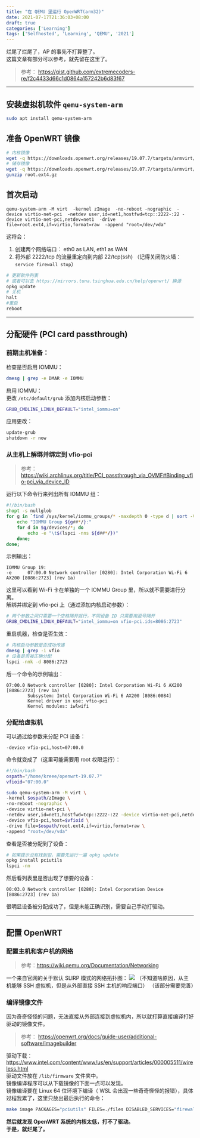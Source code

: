 ```yaml
---
title: "在 QEMU 里运行 OpenWRT(arm32)"
date: 2021-07-17T21:36:03+08:00
draft: true
categories: ['Learning']
tags: ['Selfhosted', 'Learning', 'QEMU', '2021']
---
```

烂尾了烂尾了，AP 的事先不打算整了。    
这篇文章有部分可以参考，就先留在这里了。

<!--more-->

> 参考： https://gist.github.com/extremecoders-re/f2c4433d66c1d0864a157242b6d83f67    

-----
## 安装虚拟机软件 `qemu-system-arm`
```bash
sudo apt install qemu-system-arm
```

## 准备 OpenWRT 镜像
```bash
# 内核镜像
wget -q https://downloads.openwrt.org/releases/19.07.7/targets/armvirt/32/openwrt-19.07.7-armvirt-32-zImage -O zImage
# 储存镜像
wget -q https://downloads.openwrt.org/releases/19.07.7/targets/armvirt/32/openwrt-19.07.7-armvirt-32-root.ext4.gz -O root.ext4.gz
gunzip root.ext4.gz
```

## 首次启动
```
qemu-system-arm -M virt  -kernel zImage  -no-reboot -nographic  -device virtio-net-pci  -netdev user,id=net1,hostfwd=tcp::2222-:22 -device virtio-net-pci,netdev=net1  -drive file=root.ext4,if=virtio,format=raw  -append "root=/dev/vda"
```
这将会：
1. 创建两个网络端口： eth0 as LAN, eth1 as WAN
2. 将外部 2222/tcp 的流量重定向到内部 22/tcp(ssh) （记得关闭防火墙： `service firewall stop`）

```bash
# 更新软件列表
# 或者可以去 https://mirrors.tuna.tsinghua.edu.cn/help/openwrt/ 换源
opkg update
# 关机
halt
#重启
reboot
```

-----
## 分配硬件 (PCI card passthrough)
### 前期主机准备：
检查是否启用 IOMMU：
```bash
dmesg | grep -e DMAR -e IOMMU
```
启用 IOMMU：   
更改 `/etc/default/grub` 添加内核启动参数：
```bash
GRUB_CMDLINE_LINUX_DEFAULT="intel_iommu=on"
```
应用更改：
```bash
update-grub
shutdown -r now
```
### 从主机上解绑并绑定到 vfio-pci
> 参考： https://wiki.archlinux.org/title/PCI_passthrough_via_OVMF#Binding_vfio-pci_via_device_ID

运行以下命令行来列出所有 IOMMU 组：
```bash
#!/bin/bash
shopt -s nullglob
for g in `find /sys/kernel/iommu_groups/* -maxdepth 0 -type d | sort -V`; do
    echo "IOMMU Group ${g##*/}:"
    for d in $g/devices/*; do
        echo -e "\t$(lspci -nns ${d##*/})"
    done;
done;
```
示例输出：
```plaintext
IOMMU Group 19:
-e      07:00.0 Network controller [0280]: Intel Corporation Wi-Fi 6 AX200 [8086:2723] (rev 1a)
```
这里可以看到 Wi-Fi 卡在单独的一个 IOMMU Group 里，所以就不需要进行分离。   
解绑并绑定到 vfio-pci 上（通过添加内核启动参数）：
```bash
# 两个参数之间只需要一个空格隔开就行，不同设备 ID 只需要用逗号隔开
GRUB_CMDLINE_LINUX_DEFAULT="intel_iommu=on vfio-pci.ids=8086:2723"
```
重启机器，检查是否生效：
```bash
# 内核启动参数是否成功传递
dmesg | grep -i vfio
# 设备是否被正确分配
lspci -nnk -d 8086:2723
```
后一个命令的示例输出：
```plaintext
07:00.0 Network controller [0280]: Intel Corporation Wi-Fi 6 AX200 [8086:2723] (rev 1a)
        Subsystem: Intel Corporation Wi-Fi 6 AX200 [8086:0084]
        Kernel driver in use: vfio-pci
        Kernel modules: iwlwifi
```

### 分配给虚拟机
可以通过给参数来分配 PCI 设备：
```plaintext
-device vfio-pci,host=07:00.0
```
命令就变成了（这里可能需要用 root 权限运行）：
```bash
#!/bin/bash
ospath="/home/kreee/openwrt-19.07.7"
vfioid="07:00.0"

sudo qemu-system-arm -M virt \
-kernel $ospath/zImage \
-no-reboot -nographic \
-device virtio-net-pci \
-netdev user,id=net1,hostfwd=tcp::2222-:22 -device virtio-net-pci,netdev=net1 \
-device vfio-pci,host=$vfioid \
-drive file=$ospath/root.ext4,if=virtio,format=raw \
-append "root=/dev/vda"
```
查看是否被分配到了设备：
```bash
# 如果提示没有找到包，需要先运行一遍 opkg update
opkg install pciutils
lspci -nn
```
然后看列表里是否出现了想要的设备：
```plaintext
00:03.0 Network controller [0280]: Intel Corporation Device [8086:2723] (rev 1a)
```
很明显设备被分配成功了，但是未能正确识别，需要自己手动打驱动。

-----
## 配置 OpenWRT
### 配置主机和客户机的网络
> 参考：https://wiki.qemu.org/Documentation/Networking

一个来自官网的关于默认 SLIRP 模式的网络拓扑图：
![](https://wiki.qemu.org/images/9/93/Slirp_concept.png)
（不知道啥原因，从主机能够 SSH 虚拟机，但是从外部直接 SSH 主机的响应端口）
（该部分需要完善）

### 编译镜像文件
因为奇奇怪怪的问题，无法直接从外部连接到虚拟机内，所以就打算直接编译打好驱动的镜像文件。
> 参考： https://openwrt.org/docs/guide-user/additional-software/imagebuilder   

驱动下载： https://www.intel.com/content/www/us/en/support/articles/000005511/wireless.html  
驱动文件放在 `/lib/firmware` 文件夹中。   
镜像编译程序可以从下载镜像的下面一点可以发现。   
镜像编译要在 Linux 64 位环境下编译（ WSL 会出现一些奇奇怪怪的报错），具体过程我累了，这里只放出最后执行的命令：
```bash
make image PACKAGES="pciutils" FILES=./files DISABLED_SERVICES="firewall"
```
**然后就发现 OpenWRT 系统的内核太低，打不了驱动。**   
**于是，就烂尾了。**